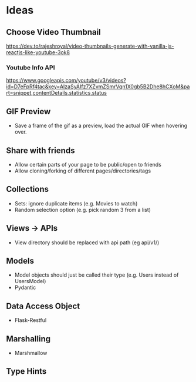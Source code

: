 # Ideas

## Choose Video Thumbnail

https://dev.to/rajeshroyal/video-thumbnails-generate-with-vanilla-js-reactjs-like-youtube-3ok8

### Youtube Info API

https://www.googleapis.com/youtube/v3/videos?id=D7eFpRf4tac&key=AIzaSyAIfz7XZvmZSmrVqn1X0gb5B2Dhe8hCXoM&part=snippet,contentDetails,statistics,status

## GIF Preview

- Save a frame of the gif as a preview, load the actual GIF when hovering over.

## Share with friends

- Allow certain parts of your page to be public/open to friends
- Allow cloning/forking of different pages/directories/tags

## Collections

- Sets: ignore duplicate items (e.g. Movies to watch)
- Random selection option (e.g. pick random 3 from a list)

## Views -> APIs

- View directory should be replaced with api path (eg api/v1/)

## Models

- Model objects should just be called their type (e.g. Users instead of UsersModel)
- Pydantic

## Data Access Object

- Flask-Restful

## Marshalling 

- Marshmallow

## Type Hints
